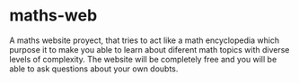 # maths-web
A maths website proyect, that tries to act like a math encyclopedia which purpose it to make you able to learn about diferent math topics with diverse levels of complexity. The website will be completely free and you will be able to ask questions about your own doubts.
